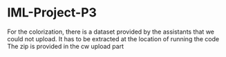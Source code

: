 # IML-Project-P3
For the colorization, there is a dataset provided by the assistants that we could not upload. It has to be extracted at the location of running the code 
The zip is provided in the cw upload part
